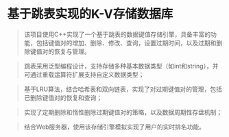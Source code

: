 # 基于跳表实现的K-V存储数据库
> 该项目使用C++实现了一个基于跳表的数据键值存储引擎，具备丰富的功能，包括键值对的增加、删除、修改、查询，设置过期时间，以及过期和删除键值对的恢复与管理。

> 跳表采用泛型编程设计，支持存储多种基本数据类型（如int和string），并可通过重载运算符扩展支持自定义数据类型；

> 基于LRU算法，结合哈希表和双向链表，实现了对过期键值对的管理，包括已删除键值对的恢复和查询；

> 实现了定期删除和惰性删除过期键值对的策略，以及数据周期性存盘机制；

> 结合Web服务器，使用该存储引擎模拟实现了用户的实时排名功能。
